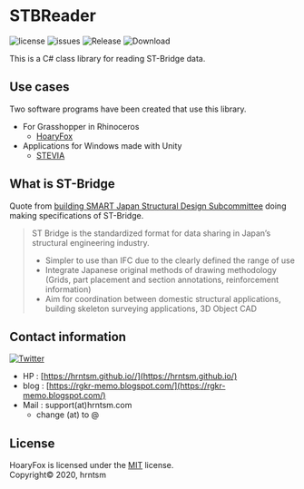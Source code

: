 # STBReader

![license](https://img.shields.io/github/license/hrntsm/STBReader)
![issues](https://img.shields.io/github/issues/hrntsm/STBReader)
![Release](https://img.shields.io/github/v/release/hrntsm/STBReader)
![Download](https://img.shields.io/github/downloads/hrntsm/STBReader/total)

This is a C# class library for reading ST-Bridge data.

## Use cases

Two software programs have been created that use this library.
+ For Grasshopper in Rhinoceros
  + [HoaryFox](https://github.com/hrntsm/HoaryFox)
+ Applications for Windows made with Unity
  + [STEVIA](https://github.com/hrntsm/STEVIA-Stb2U)

## What is ST-Bridge

Quote from [building SMART Japan Structural Design Subcommittee](https://en.building-smart.or.jp/meeting/buildall/structural-design/) doing making specifications of ST-Bridge.

> ST Bridge is the standardized format for data sharing in Japan’s structural engineering industry.
> + Simpler to use than IFC due to the clearly defined the range of use
> + Integrate Japanese original methods of drawing methodology (Grids, part placement and section annotations, reinforcement information)
> + Aim for coordination between domestic structural applications, building skeleton surveying applications, 3D Object CAD

## Contact information

[![Twitter](https://img.shields.io/twitter/follow/hiron_rgkr?style=social)](https://twitter.com/hiron_rgkr)
+ HP : [https://hrntsm.github.io//](https://hrntsm.github.io/)
+ blog : [https://rgkr-memo.blogspot.com/](https://rgkr-memo.blogspot.com/)
+ Mail : support(at)hrntsm.com
  + change (at) to @
  
## License

HoaryFox is licensed under the [MIT](https://github.com/hrntsm/STBReader/blob/master/LICENSE) license.  
Copyright© 2020, hrntsm
